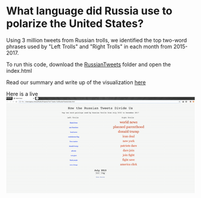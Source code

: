 # What language did Russia use to polarize the United States?

Using 3 million tweets from Russian trolls, we identified the top two-word phrases used by "Left Trolls" and "Right Trolls" in each month from 2015-2017.

To run this code, download the [RussianTweets](https://github.com/tony-goss/Troll-Tweets-Viz/blob/master/RussianTweets) folder and open the index.html

Read our summary and write up of the visualization [here](https://github.com/tony-goss/Troll-Tweets-Viz/blob/master/RussianTweets/WriteUp.pdf)

Here is a live ![demo](tweet-final-demo.gif)
